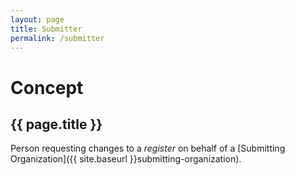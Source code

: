```yaml
---
layout: page
title: Submitter
permalink: /submitter
---
```

# Concept

## {{ page.title }}

Person requesting changes to a _register_ on behalf of a [Submitting Organization]({{ site.baseurl }}submitting-organization).